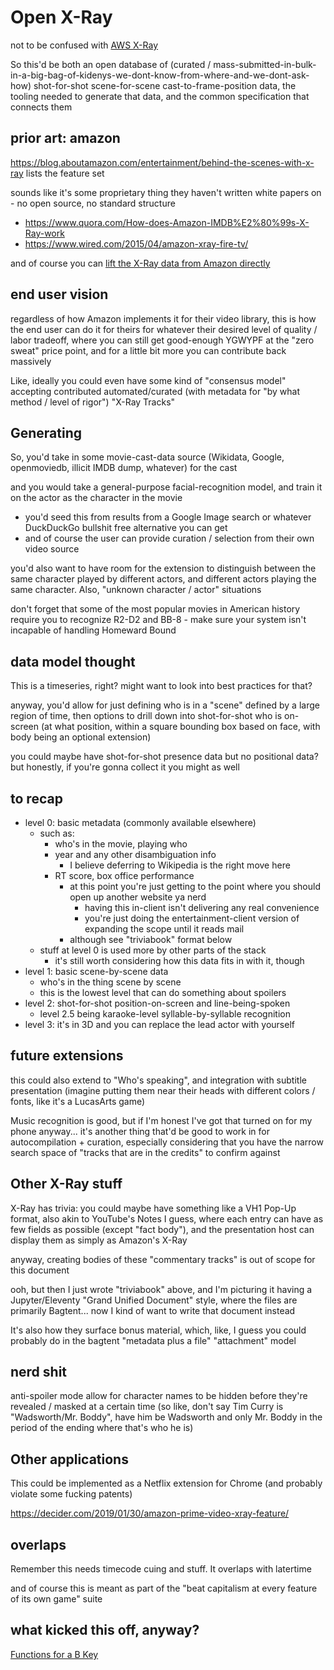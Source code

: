 # Open X-Ray

not to be confused with [AWS X-Ray](https://aws.amazon.com/xray/faqs/)

So this'd be both an open database of (curated / mass-submitted-in-bulk-in-a-big-bag-of-kidenys-we-dont-know-from-where-and-we-dont-ask-how) shot-for-shot scene-for-scene cast-to-frame-position data, the tooling needed to generate that data, and the common specification that connects them

## prior art: amazon

https://blog.aboutamazon.com/entertainment/behind-the-scenes-with-x-ray lists the feature set

sounds like it's some proprietary thing they haven't written white papers on - no open source, no standard structure

- https://www.quora.com/How-does-Amazon-IMDB%E2%80%99s-X-Ray-work
- https://www.wired.com/2015/04/amazon-xray-fire-tv/

and of course you can [lift the X-Ray data from Amazon directly](https://blog.revolutionanalytics.com/2016/06/amazon-x-ray-data-provides-insight-into-movie-characters.html)

## end user vision

regardless of how Amazon implements it for their video library, this is how the end user can do it for theirs for whatever their desired level of quality / labor tradeoff, where you can still get good-enough YGWYPF at the "zero sweat" price point, and for a little bit more you can contribute back massively

Like, ideally you could even have some kind of "consensus model" accepting contributed automated/curated (with metadata for "by what method / level of rigor") "X-Ray Tracks"

## Generating

So, you'd take in some movie-cast-data source (Wikidata, Google, openmoviedb, illicit IMDB dump, whatever) for the cast

and you would take a general-purpose facial-recognition model, and train it on the actor as the character in the movie

- you'd seed this from results from a Google Image search or whatever DuckDuckGo bullshit free alternative you can get
- and of course the user can provide curation / selection from their own video source

you'd also want to have room for the extension to distinguish between the same character played by different actors, and different actors playing the same character. Also, "unknown character / actor" situations

don't forget that some of the most popular movies in American history require you to recognize R2-D2 and BB-8 - make sure your system isn't incapable of handling Homeward Bound

## data model thought

This is a timeseries, right? might want to look into best practices for that?

anyway, you'd allow for just defining who is in a "scene" defined by a large region of time, then options to drill down into shot-for-shot who is on-screen (at what position, within a square bounding box based on face, with body being an optional extension)

you could maybe have shot-for-shot presence data but no positional data? but honestly, if you're gonna collect it you might as well

## to recap

- level 0: basic metadata (commonly available elsewhere)
  - such as:
    - who's in the movie, playing who
    - year and any other disambiguation info
      - I believe deferring to Wikipedia is the right move here
    - RT score, box office performance
      - at this point you're just getting to the point where you should open up another website ya nerd
        - having this in-client isn't delivering any real convenience
        - you're just doing the entertainment-client version of expanding the scope until it reads mail
      - although see "triviabook" format below
  - stuff at level 0 is used more by other parts of the stack
    - it's still worth considering how this data fits in with it, though
- level 1: basic scene-by-scene data
  - who's in the thing scene by scene
  - this is the lowest level that can do something about spoilers
- level 2: shot-for-shot position-on-screen and line-being-spoken
  - level 2.5 being karaoke-level syllable-by-syllable recognition
- level 3: it's in 3D and you can replace the lead actor with yourself

## future extensions

this could also extend to "Who's speaking", and integration with subtitle presentation (imagine putting them near their heads with different colors / fonts, like it's a LucasArts game)

Music recognition is good, but if I'm honest I've got that turned on for my phone anyway... it's another thing that'd be good to work in for autocompilation + curation, especially considering that you have the narrow search space of "tracks that are in the credits" to confirm against

## Other X-Ray stuff

X-Ray has trivia: you could maybe have something like a VH1 Pop-Up format, also akin to YouTube's Notes I guess, where each entry can have as few fields as possible (except "fact body"), and the presentation host can display them as simply as Amazon's X-Ray

anyway, creating bodies of these "commentary tracks" is out of scope for this document

ooh, but then I just wrote "triviabook" above, and I'm picturing it having a Jupyter/Eleventy "Grand Unified Document" style, where the files are primarily Bagtent... now I kind of want to write that document instead

It's also how they surface bonus material, which, like, I guess you could probably do in the bagtent "metadata plus a file" "attachment" model

## nerd shit

anti-spoiler mode allow for character names to be hidden before they're revealed / masked at a certain time (so like, don't say Tim Curry is "Wadsworth/Mr. Boddy", have him be Wadsworth and only Mr. Boddy in the period of the ending where that's who he is)

## Other applications

This could be implemented as a Netflix extension for Chrome (and probably violate some fucking patents)

https://decider.com/2019/01/30/amazon-prime-video-xray-feature/

## overlaps

Remember this needs timecode cuing and stuff. It overlaps with latertime

and of course this is meant as part of the "beat capitalism at every feature of its own game" suite

## what kicked this off, anyway?

[Functions for a B Key](436bf677-ab57-41e1-8fd0-c6f984e7072e.md)
